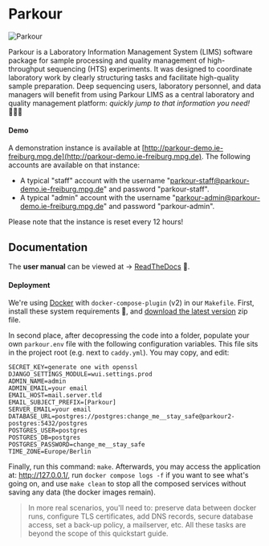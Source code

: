 # Parkour

![Parkour](./readme.png)

Parkour is a Laboratory Information Management System (LIMS) software package
for sample processing and quality management of high-throughput sequencing
(HTS) experiments. It was designed to coordinate laboratory work by clearly
structuring tasks and facilitate high-quality sample preparation. Deep
sequencing users, laboratory personnel, and data managers will benefit from
using Parkour LIMS as a central laboratory and quality management platform:
_quickly jump to that information you need!_ 🤸🏻‍♀️

#### Demo

A demonstration instance is available at
[http://parkour-demo.ie-freiburg.mpg.de](http://parkour-demo.ie-freiburg.mpg.de).
The following accounts are available on that instance:

 - A typical "staff" account with the username
   "parkour-staff@parkour-demo.ie-freiburg.mpg.de" and password
"parkour-staff".
 - A typical "admin" account with the username
   "parkour-admin@parkour-demo.ie-freiburg.mpg.de" and password
"parkour-admin".

Please note that the instance is reset every 12 hours!


## Documentation

The **user manual** can be viewed at →
[ReadTheDocs](https://parkour.readthedocs.io/) 📖.

#### Deployment

We're using [Docker](https://docs.docker.com/get-started/) with
`docker-compose-plugin` (v2) in our `Makefile`. First, install these system
requirements 🐳, and [download the latest
version](https://github.com/adRn-s/parkour2/tags) zip file.

In second place, after decopressing the code into a folder, populate your own
`parkour.env` file with the following configuration variables. This file sits
in the project root (e.g.  next to `caddy.yml`). You may copy, and edit:

```
SECRET_KEY=generate one with openssl
DJANGO_SETTINGS_MODULE=wui.settings.prod
ADMIN_NAME=admin
ADMIN_EMAIL=your email
EMAIL_HOST=mail.server.tld
EMAIL_SUBJECT_PREFIX=[Parkour]
SERVER_EMAIL=your email
DATABASE_URL=postgres://postgres:change_me__stay_safe@parkour2-postgres:5432/postgres
POSTGRES_USER=postgres
POSTGRES_DB=postgres
POSTGRES_PASSWORD=change_me__stay_safe
TIME_ZONE=Europe/Berlin
```

Finally, run this command: `make`. Afterwards, you may access the application
at: <http://127.0.0.1/>, run `docker compose logs -f` if you want to see what's
going on, and use `make clean` to stop all the composed services without saving
any data (the docker images remain).

> In more real scenarios, you'll need to: preserve data between docker runs,
> configure TLS certificates, add DNS records, secure database access, set a
> back-up policy, a mailserver, etc. All these tasks are beyond the scope of this
> quickstart guide.
